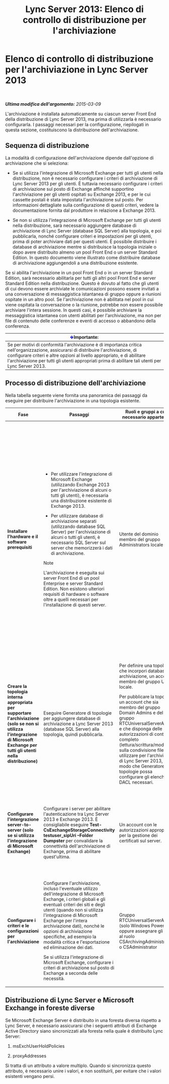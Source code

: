 ﻿---
title: "Lync Server 2013: Elenco di controllo di distribuzione per l'archiviazione"
TOCTitle: Elenco di controllo di distribuzione per l'archiviazione
ms:assetid: 7479734d-be01-40d9-ad82-320a09d19d04
ms:mtpsurl: https://technet.microsoft.com/it-it/library/JJ205009(v=OCS.15)
ms:contentKeyID: 49300985
ms.date: 08/24/2015
mtps_version: v=OCS.15
ms.translationtype: HT
---

# Elenco di controllo di distribuzione per l'archiviazione in Lync Server 2013

 

_**Ultima modifica dell'argomento:** 2015-03-09_

L'archiviazione è installata automaticamente su ciascun server Front End della distribuzione di Lync Server 2013, ma prima di utilizzarla è necessario configurarla. I passaggi necessari per la configurazione, riepilogati in questa sezione, costituiscono la distribuzione dell'archiviazione.

## Sequenza di distribuzione

La modalità di configurazione dell'archiviazione dipende dall'opzione di archiviazione che si seleziona:

  - Se si utilizza l'integrazione di Microsoft Exchange per tutti gli utenti nella distribuzione, non è necessario configurare i criteri di archiviazione di Lync Server 2013 per gli utenti. È tuttavia necessario configurare i criteri di archiviazione sul posto di Exchange affinché supportino l'archiviazione per gli utenti ospitati su Exchange 2013, e per le cui cassette postali è stata impostata l'archiviazione sul posto. Per informazioni dettagliate sulla configurazione di questi criteri, vedere la documentazione fornita dal produttore in relazione a Exchange 2013.

  - Se non si utilizza l'integrazione di Microsoft Exchange per tutti gli utenti nella distribuzione, sarà necessario aggiungere database di archiviazione di Lync Server (database SQL Server) alla topologia, e poi pubblicarla, nonché configurare criteri e impostazioni per gli utenti, prima di poter archiviare dati per questi utenti. È possibile distribuire i database di archiviazione mentre si distribuisce la topologia iniziale o dopo avere distribuito almeno un pool Front End o un server Standard Edition. In questo documento viene illustrato come distribuire database di archiviazione aggiungendoli a una distribuzione esistente.

Se si abilita l'archiviazione in un pool Front End o in un server Standard Edition, sarà necessario abilitarla per tutti gli altri pool Front End e server Standard Edition nella distribuzione. Questo è dovuto al fatto che gli utenti di cui devono essere archiviate le comunicazioni possono essere invitati a una conversazione di messaggistica istantanea di gruppo oppure a riunioni ospitate in un altro pool. Se l'archiviazione non è abilitata nel pool in cui viene ospitata la conversazione o la riunione, potrebbe non essere possibile archiviare l'intera sessione. In questi casi, è possibile archiviare la messaggistica istantanea con utenti abilitati per l'archiviazione, ma non per file di contenuto delle conferenze e eventi di accesso o abbandono della conferenza.

<table>
<thead>
<tr class="header">
<th><img src="images/Gg412908.important(OCS.15).gif" title="important" alt="important" />Importante:</th>
</tr>
</thead>
<tbody>
<tr class="odd">
<td>Se per motivi di conformità l'archiviazione è di importanza critica nell'organizzazione, assicurarsi di distribuire l'archiviazione, di configurare criteri e altre opzioni al livello appropriato, e di abilitare l'archiviazione per tutti gli utenti appropriati prima di abilitare tali utenti per Lync Server 2013.</td>
</tr>
</tbody>
</table>


## Processo di distribuzione dell'archiviazione

Nella tabella seguente viene fornita una panoramica dei passaggi da eseguire per distribuire l'archiviazione in una topologia esistente.


<table>
<colgroup>
<col style="width: 25%" />
<col style="width: 25%" />
<col style="width: 25%" />
<col style="width: 25%" />
</colgroup>
<thead>
<tr class="header">
<th>Fase</th>
<th>Passaggi</th>
<th>Ruoli e gruppi a cui è necessario appartenere</th>
<th>Documentazione</th>
</tr>
</thead>
<tbody>
<tr class="odd">
<td><p><strong>Installare l'hardware e il software prerequisiti</strong></p></td>
<td><ul>
<li><p>Per utilizzare l'integrazione di Microsoft Exchange (utilizzando Exchange 2013 per l'archiviazione di alcuni o tutti gli utenti), è necessaria una distribuzione esistente di Exchange 2013.</p></li>
<li><p>Per utilizzare database di archiviazione separati (utilizzando database SQL Server) per l'archiviazione di alcuni o tutti gli utenti, è necessario SQL Server sul server che memorizzerà i dati di archiviazione.</p></li>
</ul>
<div class="alert">

> [!NOTE]
> L'archiviazione è eseguita sui server Front End di un pool Enterprise e server Standard Edition. Non esistono ulteriori requisiti di hardware o software oltre a quelli necessari per l'installazione di questi server.


</div></td>
<td><p>Utente del dominio membro del gruppo Administrators locale</p></td>
<td><p><a href="lync-server-2013-supported-hardware.md">Hardware supportato per Lync Server 2013</a> nella documentazione relativa alla supportabilità</p>
<p><a href="lync-server-2013-server-software-and-infrastructure-support.md">Supporto dell'infrastruttura e del software server in Lync Server 2013</a> nella documentazione relativa alla supportabilità</p>
<p><a href="lync-server-2013-technical-requirements-for-archiving.md">Requisiti tecnici per l'archiviazione in Lync Server 2013</a> nella documentazione relativa alla pianificazione.</p>
<p><a href="lync-server-2013-setting-up-systems-and-infrastructure-for-archiving.md">Configurazione dei sistemi e dell'infrastruttura per l'archiviazione in Lync Server 2013</a> nella documentazione relativa alla distribuzione</p>
<p><a href="lync-server-2013-exchange-and-sharepoint-integration-support.md">Supporto per l'integrazione di Exchange Server e SharePoint in Lync Server 2013</a> nella documentazione relativa alla supportabilità</p></td>
</tr>
<tr class="even">
<td><p><strong>Creare la topologia interna appropriata per supportare l'archiviazione (solo se non si utilizza l'integrazione di Microsoft Exchange per tutti gli utenti nella distribuzione)</strong></p></td>
<td><p>Eseguire Generatore di topologie per aggiungere database di archiviazione a Lync Server 2013 (database SQL Server) alla topologia, quindi pubblicarla.</p></td>
<td><p>Per definire una topologia che incorpori database di archiviazione, un account membro del gruppo Users locale.</p>
<p>Per pubblicare la topologia, un account che sia membro del gruppo Domain Admins e del gruppo RTCUniversalServerAdmins e che disponga delle autorizzazioni di controllo completo (lettura/scrittura/modifica) sulla condivisione file da utilizzare per l'archivio file di Lync Server 2013, in modo che Generatore di topologie possa configurare gli elenchi DACL necessari.</p></td>
<td><p><a href="lync-server-2013-adding-archiving-databases-to-an-existing-lync-server-2013-deployment.md">Aggiunta dei database di archiviazione a una distribuzione Lync Server 2013 esistente</a> nella documentazione relativa alla distribuzione</p></td>
</tr>
<tr class="odd">
<td><p><strong>Configurare l'intergrazione server-to-server (solo se si utilizza l'integrazione di Microsoft Exchange)</strong></p></td>
<td><p>Configurare i server per abilitare l'autenticazione tra Lync Server 2013 e Exchange 2013. È consigliabile eseguire <strong>Test-CsExchangeStorageConnectivity testuser_sipUri –Folder Dumpster</strong> per convalidare la connettività dell'archiviazione di Exchange, prima di abilitare quest'ultima.</p></td>
<td><p>Un account con le autorizzazioni appropriate per la gestione dei certificati sul server.</p></td>
<td><p><a href="lync-server-2013-managing-server-to-server-authentication-oauth-and-partner-applications.md">Gestione dell'autenticazione da server a server (Oauth) e applicazioni partner in Lync Server 2013</a> nella documentazione relativa alla distribuzione o nella documentazione relativa alle operazioni.</p></td>
</tr>
<tr class="even">
<td><p><strong>Configurare i criteri e le configurazioni per l'archiviazione</strong></p></td>
<td><p>Configurare l'archiviazione, incluso l'eventuale utilizzo dell'integrazione di Microsoft Exchange, i criteri globali e gli eventuali criteri dei siti e degli utenti (quando non si utilizza l'integrazione di Microsoft Exchange per l'intera archiviazione dati), nonché le opzioni di archiviazione specifiche, ad esempio la modalità critica e l'esportazione ed eliminazione dei dati.</p>
<p>Se si utilizza l'integrazione di Microsoft Exchange, configurare i criteri di archiviazione sul posto di Exchange a seconda delle necessità.</p></td>
<td><p>Gruppo RTCUniversalServerAdmins (solo Windows PowerShell) oppure assegnare gli utenti al ruolo CSArchivingAdministrator o CSAdministrator</p></td>
<td><p><a href="lync-server-2013-configuring-support-for-archiving.md">Configurazione del supporto per l'archiviazione in Lync Server 2013</a> nella documentazione relativa alla distribuzione</p>
<p>documentazione fornita dal produttore in relazione a Exchange (se si utilizza l'integrazione di Microsoft Exchange).</p></td>
</tr>
</tbody>
</table>


## Distribuzione di Lync Server e Microsoft Exchange in foreste diverse

Se Microsoft Exchange Server è distribuito in una foresta diversa rispetto a Lync Server, è necessario assicurarsi che i seguenti attributi di Exchange Active Directory siano sincronizzati alla foresta nella quale è distribuito Lync Server:

1.  msExchUserHoldPolicies

2.  proxyAddresses

Si tratta di un attributo a valore multiplo. Quando si sincronizza questo attributo, è necessario unire i valori, e non sostituirli, per evitare che i valori esistenti vengano persi.

